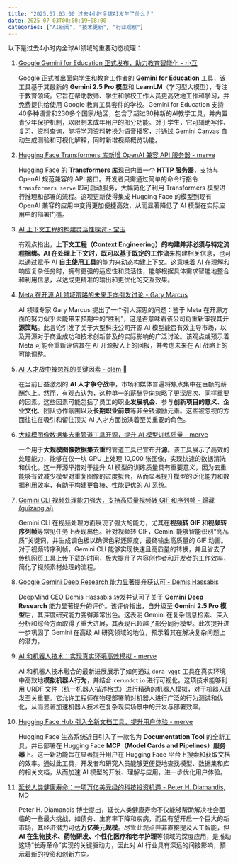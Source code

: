 ```yaml
---
title: "2025.07.03.00 过去4小时全球AI发生了什么？"
date: 2025-07-03T00:00:19+08:00
categories: ["AI新闻", "技术更新", "行业观察"]
---
```


以下是过去4小时内全球AI领域的重要动态梳理：

1.  [Google Gemini for Education 正式发布，助力教育智能化 - 小互](https://x.com/imxiaohu/status/1940401616999567550)

    Google 正式推出面向学生和教育工作者的 **Gemini for Education** 工具，该工具基于其最新的 **Gemini 2.5 Pro 模型**和 **LearnLM**（学习型大模型），专注于教育领域。它旨在帮助教师、学生和学校工作人员更高效地工作和学习，并免费提供给使用 Google 教育工具套件的学校。Gemini for Education 支持40多种语言和230多个国家/地区，包含了超过30种新的AI教学工具，并内置青少年保护机制，以限制未成年用户的部分功能。对于学生，它可辅助写作、复习、资料查询，能将学习资料转换为语音播客，并通过 Gemini Canvas 自动生成测验和可视化解释，同时新增视频概览功能。

2.  [Hugging Face Transformers 库新增 OpenAI 兼容 API 服务器 - merve](https://x.com/mervenoyann/status/1940407022249451526)

    Hugging Face 的 **Transformers 库**现已内置一个 **HTTP 服务器**，支持与 OpenAI 规范兼容的 API 接口。开发者只需通过简单的命令行指令 `transformers serve` 即可启动服务，大幅简化了利用 Transformers 模型进行推理和部署的流程。这项更新使得集成 Hugging Face 的模型到现有 OpenAI 兼容的应用中变得更加便捷高效，从而显著降低了 AI 模型在实际应用中的部署门槛。

3.  [AI 上下文工程的构建灵活性探讨 - 宝玉](https://x.com/dotey/status/1940423201361899868)

    有观点指出，**上下文工程（Context Engineering）**的构建并非必须与特定流程捆绑。AI 在处理上下文时，既可以基于既定的**工作流**来构建相关信息，也可以通过赋予 AI **自主使用工具**的能力来动态构建上下文。这意味着 AI 在理解和响应复杂任务时，拥有更强的适应性和灵活性，能够根据具体需求智能地整合和利用信息，以达成更精准的输出和更优化的交互效果。

4.  [Meta 在开源 AI 领域策略的未来走向引发讨论 - Gary Marcus](https://x.com/GaryMarcus/status/1940430820113785025)

    AI 领域专家 Gary Marcus 提出了一个引人深思的问题：鉴于 Meta 在开源方面的努力似乎未能带来预期中的“胜利”，这是否意味着该公司将重新审视其**开源策略**。此言论引发了关于大型科技公司开源 AI 模型能否有效主导市场，以及开源对于商业成功和技术创新普及的实际影响的广泛讨论。该观点或预示着 Meta 可能会重新评估其在 AI 开源投入上的回报，并考虑未来在 AI 战略上的可能调整。

5.  [AI 人才战中被忽视的关键因素 - clem 🤗](https://x.com/ClementDelangue/status/1940406910773244273)

    在当前日益激烈的 **AI 人才争夺战**中，市场和媒体普遍将焦点集中在巨额的薪酬包上。然而，有观点认为，这种单一的薪酬导向忽略了更深层次、同样重要的因素。这些因素可能包括了员工的职业**发展机会**、参与**创新项目的意义**、**企业文化**、团队协作氛围以及**长期职业前景**等非金钱激励元素。这些被忽视的方面往往在吸引和留住顶尖 AI 人才方面扮演着至关重要的角色。

6.  [大规模图像数据集去重管道工具开源，提升 AI 模型训练质量 - merve](https://x.com/mervenoyann/status/1940405839564791853)

    一个用于**大规模图像数据集去重**的管道工具已宣布**开源**。该工具展示了高效的处理能力，能够在仅一块 GPU 上处理 10,000 张图像，实现快速的数据清洗和优化。这一开源举措对于提升 AI 模型的训练质量具有重要意义，因为去重能够有效减少模型对重复图像的过度拟合，从而显著提升模型的泛化能力和数据利用效率，有助于构建更鲁棒、性能更优的 AI 系统。

7.  [Gemini CLI 视频处理能力强大，支持高质量视频转 GIF 和序列帧 - 歸藏(guizang.ai)](https://x.com/op7418/status/1940398052965228640)

    Gemini CLI 在视频处理方面展现了强大的能力，尤其在**视频转 GIF** 和**视频转序列帧**等常见任务上表现出色。针对视频转 GIF，Gemini 能够智能识别“高品质”关键词，并生成调色板以确保色彩还原度，最终输出高质量的 GIF 动画。对于视频转序列帧，Gemini CLI 能够实现快速且高质量的转换，并且省去了传统网页工具上传下载的时间，极大提升了内容创作者和开发者的工作效率，简化了视频素材处理的流程。

8.  [Google Gemini Deep Research 能力显著提升获认可 - Demis Hassabis](https://x.com/demishassabis/status/1940397693580484852)

    DeepMind CEO Demis Hassabis 转发并认可了关于 **Gemini Deep Research** 能力显著提升的评价。该评价指出，自升级至 **Gemini 2.5 Pro 模型**后，其深度研究能力变得非常出色。这表明 Gemini 在复杂信息检索、深入分析和综合方面取得了重大进展，其表现已超越了部分同行模型。此次提升进一步巩固了 Gemini 在高级 AI 研究领域的地位，预示着其在解决复杂问题上的潜力。

9.  [AI 和机器人技术：实现真实环境高效模拟 - merve](https://x.com/mervenoyann/status/1940386159131267247)

    AI 和机器人技术融合的最新进展展示了如何通过 `dora-vggt` 工具在真实环境中高效地**模拟机器人行为**，并结合 `rerundotio` 进行可视化。这项技术能够利用 URDF 文件（统一机器人描述格式）进行精确的机器人模拟，对于机器人研发至关重要。它允许工程师在物理部署前对机器人进行广泛的行为测试和优化，从而显著加速机器人技术在复杂现实场景中的开发与部署效率。

10. [Hugging Face Hub 引入全新文档工具，提升用户体验 - merve](https://x.com/mervenoyann/status/1940382777180065868)

    Hugging Face 生态系统近日引入了一款名为 **Documentation Tool** 的全新工具，并已部署在 Hugging Face **MCP（Model Cards and Pipelines）服务器**上。这一新功能旨在显著提升用户在 Hugging Face 平台上搜索和获取文档的效率。通过此工具，开发者和研究人员能够更便捷地查找模型、数据集和库的相关文档，从而加速 AI 模型的开发、理解与应用，进一步优化用户体验。

11. [延长人类健康寿命：一项万亿美元级的科技投资机遇 - Peter H. Diamandis, MD](https://x.com/PeterDiamandis/status/1940417917906035082)

    Peter H. Diamandis 博士提出，延长人类健康寿命不仅能够帮助解决社会面临的一些最大挑战，如债务、生育率下降和疾病，而且有望开启一个巨大的新市场，其经济潜力可达**万亿美元规模**。尽管此观点并非直接提及人工智能，但**AI 在生物技术、药物研发、个性化医疗和老年护理**等领域的深度应用，是推动这场“长寿革命”实现的关键驱动力，因此对 AI 行业具有深远的间接影响，预示着新的投资和创新方向。